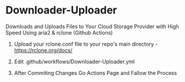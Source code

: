 # Downloader-Uploader
Downloads and Uploads Files to Your Cloud Storage Provider with High Speed Using aria2 &amp; rclone (Github Actions)

1) Upload your rclone.conf file to your repo's main directory
-https://rclone.org/docs/

2) Edit .github/workflows/Downloader-Uploader.yml

3) After Commiting Changes Go Actions Page and Fallow the Process
